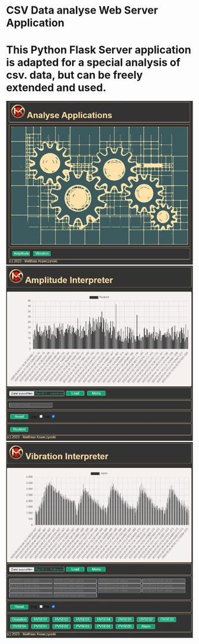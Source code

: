 # CSV Data analyse Web Server Application 
# This Python Flask Server application is adapted for a special analysis of csv. data, but can be freely extended and used.
![Example](https://github.com/1mkRE/analyse_server/blob/master/main_window.jpg)
![Example](https://github.com/1mkRE/analyse_server/blob/master/amp_window.jpg)
![Example](https://github.com/1mkRE/analyse_server/blob/master/vib_window.jpg)
